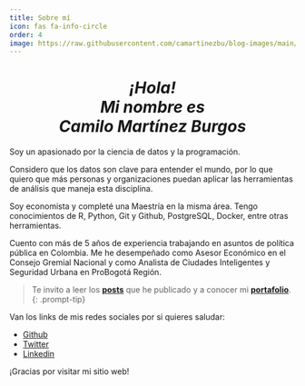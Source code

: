 ```yaml
---
title: Sobre mí
icon: fas fa-info-circle
order: 4
image: https://raw.githubusercontent.com/camartinezbu/blog-images/main/common/avatar.png
---
```


<h1 style="text-align: center;"><em>¡Hola!<br>Mi nombre es <br>Camilo Martínez Burgos</em></h1>

Soy un apasionado por la ciencia de datos y la programación.

Considero que los datos son clave para entender el mundo, por lo que quiero que más personas y organizaciones puedan aplicar las herramientas de análisis que maneja esta disciplina.

Soy economista y completé una Maestría en la misma área. Tengo conocimientos de R, Python, Git y Github, PostgreSQL, Docker, entre otras herramientas.

Cuento con más de 5 años de experiencia trabajando en asuntos de política pública en Colombia. Me he desempeñado como Asesor Económico en el Consejo Gremial Nacional y como Analista de Ciudades Inteligentes y Seguridad Urbana en ProBogotá Región.

> Te invito a leer los [**posts**](https://www.camartinezbu.com) que he publicado y a conocer mi [**portafolio**](https://www.camartinezbu.com/portfolio/).
{: .prompt-tip}

Van los links de mis redes sociales por si quieres saludar:

- [Github](https://github.com/camartinezbu)
- [Twitter](https://twitter.com/camartinezbu)
- [Linkedin](https://www.linkedin.com/in/camartinezbu/)

¡Gracias por visitar mi sitio web!
